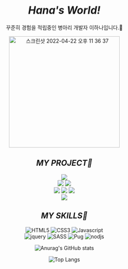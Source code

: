 <div align="center"> 
  <h1><em>Hana's World!</em></h1>
  <p> 꾸준히 경험을 적립중인 병아리 개발자 이하나입니다.🐤</p>
<img width="300" alt="스크린샷 2022-04-22 오후 11 36 37" src="https://user-images.githubusercontent.com/92962681/166207510-f40f8902-9c87-47bc-b899-716dbdea1479.png">
  <h2><em>MY PROJECT👏</em></h2>
  <a href="http://pager.kr/~c15st21/Portfolio/myBlog/html/pug/"><img src="https://img.shields.io/badge/💜 HANA's ROOM-e7b9ff?style=for-the-badge"/></a>
  </br>
    <a href="http://pager.kr:2000/force"><img src="https://img.shields.io/badge/🎫 FORCE-ff80ab?style=for-the-badge"/></a>
    <a href="http://pager.kr/~c15st21/Portfolio/matrixCal/html/matrix3.html"><img src="https://img.shields.io/badge/📚 Matrix Calculator-304ffe?style=for-the-badge&logo"/></a>
  </br>
    <a href="http://pager.kr/~c15st21/Portfolio/eventpage/"><img src="https://img.shields.io/badge/🐶EVENT PAGE-be9c91?style=for-the-badge"/></a>
    <a href="http://pager.kr/~c15st21/Portfolio/Characters/html/"><img src="https://img.shields.io/badge/🕸 Coraline-b71c1c?style=for-the-badge"/></a>
    <a href="http://pager.kr/~c15st21/Portfolio/product_detail/html/"><img src="https://img.shields.io/badge/👟 Product Detail-303A43?style=for-the-badge&"/></a>
  </br>
  <img src="https://img.shields.io/badge/👀 and..to be added-1de9b6?style=for-the-badge&"/>
    
  <h2><em>MY SKILLS🐣</em></h2>
  
  ![HTML5](https://img.shields.io/badge/-HTML5-F7DB4F?style=flat-square&logo=HTML5)
  ![CSS3](https://img.shields.io/badge/-CSS3-2F9599?style=flat-square&logo=CSS3)
  ![Javascript](https://img.shields.io/badge/-Javascript-blue?style=flat-square&logo=javascript)
  </br> 
  ![jquery](https://img.shields.io/badge/-jquery-727077?style=flat-square&logo=jquery)
  ![SASS](https://img.shields.io/badge/-SASS-ffaaa6?style=flat-square&logo=sass)
  ![Pug](https://img.shields.io/badge/-pug-ffd3b5?style=flat-square&logo=pug)
  ![nodjs](https://img.shields.io/badge/-nodejs-green?style=flat-square&logo=Node.js)
  
  
  
  
![Anurag's GitHub stats](https://github-readme-stats.vercel.app/api?username=21color&show_icons=true&theme=onedark)

![Top Langs](https://github-readme-stats.vercel.app/api/top-langs/?username=21color&layout=compact&theme=onedark)

</div>
